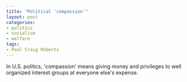 ```yaml
---
title: "Political 'compassion'"
layout: post
categories:
- politics
- socialism
- welfare
tags:
- Paul Craig Roberts
---
```


In U.S. politics, 'compassion' means giving money and privileges to well organized interest groups at everyone else's expense.